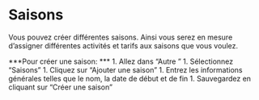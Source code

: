 # Saisons

Vous pouvez créer différentes saisons. Ainsi vous serez en mesure d’assigner différentes activités et tarifs aux saisons que vous voulez. 

***Pour créer une saison: ***
1. 
Allez dans “Autre ” 
1. 
Sélectionnez “Saisons” 
1. 
Cliquez sur “Ajouter une saison”
1. 
Entrez les informations générales telles que le nom, la date de début et de fin
1. 
Sauvegardez en cliquant sur “Créer une saison”

